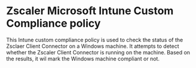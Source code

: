 # Zscaler Microsoft Intune Custom Compliance policy

This Intune custom compliance policy is used to check the status of the Zsclaer Client Connector on a Windows machine. It attempts to detect whether the Zscaler Client Connector is running on the machine. Based on the results, it wil mark the Windows machine compliant or not.

